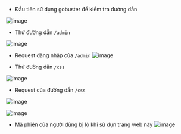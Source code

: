 - Đầu tiên sử dụng gobuster để kiểm tra đường dẫn

![image](https://github.com/user-attachments/assets/f1efb92a-6fa1-4737-83fd-893fd2e5e46d)

- Thử đường dẫn `/admin`
  
![image](https://github.com/user-attachments/assets/7ceef96d-7c20-4244-b43f-a73963aa6cb9)

- Request đăng nhập của `/admin`
![image](https://github.com/user-attachments/assets/a8db6c7a-62d6-48d8-a9f3-30b8fe9689a7)

- Thử đường dẫn `/css`

![image](https://github.com/user-attachments/assets/e65f39a7-061f-4626-9ac6-d69f985e441e)

- Request của đường dẫn `/css`
  
![image](https://github.com/user-attachments/assets/50bc03e6-0784-44ec-a93b-4162044b390d)

![image](https://github.com/user-attachments/assets/37958685-7916-44f7-8385-fbf2bd05a1e1)

- Mã phiên của người dùng bị lộ khi sử dụn trang web này
![image](https://github.com/user-attachments/assets/ea0dfac6-5d2c-46db-b169-66dcdb0599b6)

